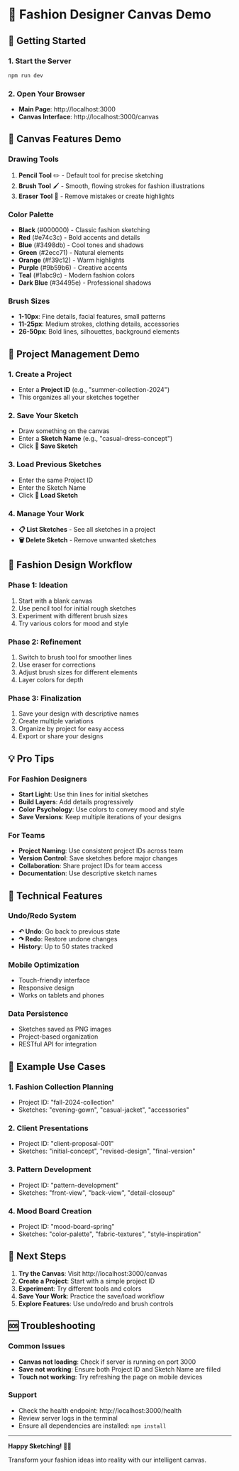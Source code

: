# 🎨 Fashion Designer Canvas Demo

## 🚀 Getting Started

### 1. Start the Server
```bash
npm run dev
```

### 2. Open Your Browser
- **Main Page**: http://localhost:3000
- **Canvas Interface**: http://localhost:3000/canvas

## 🎯 Canvas Features Demo

### Drawing Tools
1. **Pencil Tool** ✏️ - Default tool for precise sketching
2. **Brush Tool** 🖌️ - Smooth, flowing strokes for fashion illustrations
3. **Eraser Tool** 🧽 - Remove mistakes or create highlights

### Color Palette
- **Black** (#000000) - Classic fashion sketching
- **Red** (#e74c3c) - Bold accents and details
- **Blue** (#3498db) - Cool tones and shadows
- **Green** (#2ecc71) - Natural elements
- **Orange** (#f39c12) - Warm highlights
- **Purple** (#9b59b6) - Creative accents
- **Teal** (#1abc9c) - Modern fashion colors
- **Dark Blue** (#34495e) - Professional shadows

### Brush Sizes
- **1-10px**: Fine details, facial features, small patterns
- **11-25px**: Medium strokes, clothing details, accessories
- **26-50px**: Bold lines, silhouettes, background elements

## 📱 Project Management Demo

### 1. Create a Project
- Enter a **Project ID** (e.g., "summer-collection-2024")
- This organizes all your sketches together

### 2. Save Your Sketch
- Draw something on the canvas
- Enter a **Sketch Name** (e.g., "casual-dress-concept")
- Click **💾 Save Sketch**

### 3. Load Previous Sketches
- Enter the same Project ID
- Enter the Sketch Name
- Click **📂 Load Sketch**

### 4. Manage Your Work
- **📋 List Sketches** - See all sketches in a project
- **🗑️ Delete Sketch** - Remove unwanted sketches

## 🎨 Fashion Design Workflow

### Phase 1: Ideation
1. Start with a blank canvas
2. Use pencil tool for initial rough sketches
3. Experiment with different brush sizes
4. Try various colors for mood and style

### Phase 2: Refinement
1. Switch to brush tool for smoother lines
2. Use eraser for corrections
3. Adjust brush sizes for different elements
4. Layer colors for depth

### Phase 3: Finalization
1. Save your design with descriptive names
2. Create multiple variations
3. Organize by project for easy access
4. Export or share your designs

## 💡 Pro Tips

### For Fashion Designers
- **Start Light**: Use thin lines for initial sketches
- **Build Layers**: Add details progressively
- **Color Psychology**: Use colors to convey mood and style
- **Save Versions**: Keep multiple iterations of your designs

### For Teams
- **Project Naming**: Use consistent project IDs across team
- **Version Control**: Save sketches before major changes
- **Collaboration**: Share project IDs for team access
- **Documentation**: Use descriptive sketch names

## 🔧 Technical Features

### Undo/Redo System
- **↶ Undo**: Go back to previous state
- **↷ Redo**: Restore undone changes
- **History**: Up to 50 states tracked

### Mobile Optimization
- Touch-friendly interface
- Responsive design
- Works on tablets and phones

### Data Persistence
- Sketches saved as PNG images
- Project-based organization
- RESTful API for integration

## 🎯 Example Use Cases

### 1. Fashion Collection Planning
- Project ID: "fall-2024-collection"
- Sketches: "evening-gown", "casual-jacket", "accessories"

### 2. Client Presentations
- Project ID: "client-proposal-001"
- Sketches: "initial-concept", "revised-design", "final-version"

### 3. Pattern Development
- Project ID: "pattern-development"
- Sketches: "front-view", "back-view", "detail-closeup"

### 4. Mood Board Creation
- Project ID: "mood-board-spring"
- Sketches: "color-palette", "fabric-textures", "style-inspiration"

## 🚀 Next Steps

1. **Try the Canvas**: Visit http://localhost:3000/canvas
2. **Create a Project**: Start with a simple project ID
3. **Experiment**: Try different tools and colors
4. **Save Your Work**: Practice the save/load workflow
5. **Explore Features**: Use undo/redo and brush controls

## 🆘 Troubleshooting

### Common Issues
- **Canvas not loading**: Check if server is running on port 3000
- **Save not working**: Ensure both Project ID and Sketch Name are filled
- **Touch not working**: Try refreshing the page on mobile devices

### Support
- Check the health endpoint: http://localhost:3000/health
- Review server logs in the terminal
- Ensure all dependencies are installed: `npm install`

---

**Happy Sketching! 🎨✨**

Transform your fashion ideas into reality with our intelligent canvas.
